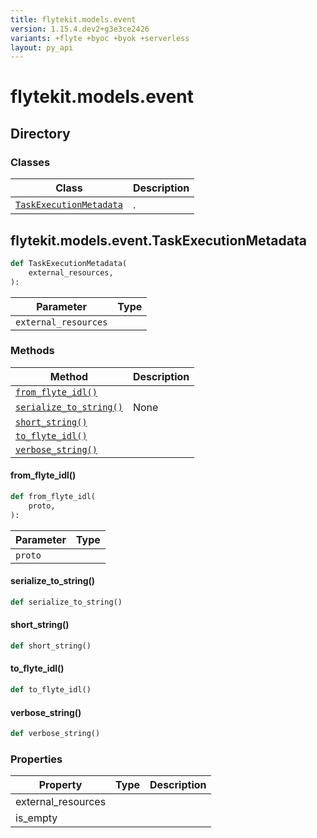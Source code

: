 ```yaml
---
title: flytekit.models.event
version: 1.15.4.dev2+g3e3ce2426
variants: +flyte +byoc +byok +serverless
layout: py_api
---
```


# flytekit.models.event

## Directory

### Classes

| Class | Description |
|-|-|
| [`TaskExecutionMetadata`](.././flytekit.models.event#flytekitmodelseventtaskexecutionmetadata) | . |

## flytekit.models.event.TaskExecutionMetadata

```python
def TaskExecutionMetadata(
    external_resources,
):
```
| Parameter | Type |
|-|-|
| `external_resources` |  |

### Methods

| Method | Description |
|-|-|
| [`from_flyte_idl()`](#from_flyte_idl) |  |
| [`serialize_to_string()`](#serialize_to_string) | None |
| [`short_string()`](#short_string) |  |
| [`to_flyte_idl()`](#to_flyte_idl) |  |
| [`verbose_string()`](#verbose_string) |  |


#### from_flyte_idl()

```python
def from_flyte_idl(
    proto,
):
```
| Parameter | Type |
|-|-|
| `proto` |  |

#### serialize_to_string()

```python
def serialize_to_string()
```
#### short_string()

```python
def short_string()
```
#### to_flyte_idl()

```python
def to_flyte_idl()
```
#### verbose_string()

```python
def verbose_string()
```
### Properties

| Property | Type | Description |
|-|-|-|
| external_resources |  |  |
| is_empty |  |  |

